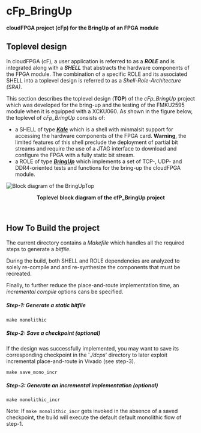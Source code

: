cFp_BringUp
================
**cloudFPGA project (cFp) for the BringUp of an FPGA module**

## Toplevel design
In cloudFPGA (cF), a user application is referred to as a **_ROLE_** and is integrated along
with a **_SHELL_** that abstracts the hardware components of the FPGA module. 
The combination of a specific ROLE and its associated SHELL into a toplevel design is
referred to as a _Shell-Role-Architecture (SRA)_. 

This section describes the toplevel design (**TOP**) of the _cFp_BringUp_ project which was developed for the bring-up and the testing of the FMKU2595 module when it is equipped with a XCKU060. 
As shown in the figure below, the toplevel of _cFp_BringUp_ consists of:
  - a SHELL of type [_**Kale**_](https://github.ibm.com/cloudFPGA/cFDK/blob/master/DOC/Kale.md) which is a shell with minmalsit support for accessing the hardware components of the FPGA card. **Warning**, the limited features of this shell preclude the deployment of partial bit streams and require the use of a JTAG interface to download and configure the FPGA with a fully static bit stream.    
  - a ROLE of type [_**BringUp**_](https://github.ibm.com/cloudFPGA/cFp_BringUp/blob/master/ROLE/doc/BringUpRole.md) which implements a set of TCP-, UDP- and DDR4-oriented tests and functions for the bring-up the cloudFPGA module.


![Block diagram of the BringUpTop](https://github.ibm.com/cloudFPGA/cFp_BringUp/blob/master/ROLE/doc/imgs/Fig-TOP-BringUp.png#center)
<p align="center"><b>Toplevel block diagram of the cfP_BringUp project</b></p>
<br>


## How To Build the project 

The current directory contains a _Makefile_ which handles all the required steps to generate a _bitfile_. 

During the build, both SHELL and ROLE dependencies are analyzed to solely re-compile and and re-synthesize
the components that must be recreated.
 
Finally, to further reduce the place-and-route implementation time, an _incremental compile_ options cans be specified.

##### Step-1: Generate a static bitfile 
```
make monolithic
```
##### Step-2: Save a checkpoint (optional)

If the design was successfully implemented, you may want to save its corresponding checkpoint in the '_./dcps_' directory
to later exploit incremental place-and-route in Vivado (see step-3).
```
make save_mono_incr
``` 
##### Step-3: Generate an incremental implementation (optional)

```
make monolithic_incr
```

Note: If ```make monolithic_incr``` gets invoked in the absence of a saved checkpoint, the build will execute the default
default monolithic flow of step-1. 




